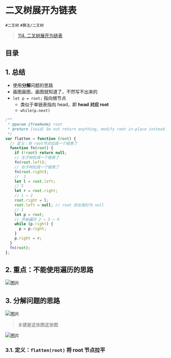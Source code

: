 
# 二叉树展开为链表

`#二叉树`  `#算法/二叉树` 

>  [114. 二叉树展开为链表](https://leetcode.cn/problems/flatten-binary-tree-to-linked-list/)



## 目录
<!-- toc -->
 ## 1. 总结 

- 使用**分解**问题的思路
- 画图画图，画图就知道了，不然写不出来的
- `let p = root;` 指向根节点
	- 类似于单链表指向 head，即 **head 对应 root**
	- `while(p.next)`

```javascript
/**
 * @param {TreeNode} root
 * @return {void} Do not return anything, modify root in-place instead.
 */
var flatten = function (root) {
  // 定义：将 root节点拉成一个链表了
  function fn(root) {
    if (!root) return null;
    // 左子树拉成一个链表了
    fn(root.left);
    // 右子树拉成一个链表了
    fn(root.right);
    //  2
    let l = root.left;
    // 5
    let r = root.right;
    // 1 → 2
    root.right = l;
    root.left = null; // root 的左指针为 null
    // 1
    let p = root;
    // 开始遍历 2 → 3 → 4
    while (p.right) {
      p = p.right;
    }
    p.right = r;
  }
  fn(root);
};
```

## 2. 重点：不能使用遍历的思路

![图片](https://832-1310531898.cos.ap-beijing.myqcloud.com/999.%20Obsidian@832/files/20250107-6.png)

## 3. 分解问题的思路

![图片](https://832-1310531898.cos.ap-beijing.myqcloud.com/999.%20Obsidian@832/files/20250107-4.png)

> 关键是这张图这张图

![图片](https://832-1310531898.cos.ap-beijing.myqcloud.com/999.%20Obsidian@832/files/20250107-7.png)

### 3.1. 定义：`flatten(root)` 将 root 节点拉平